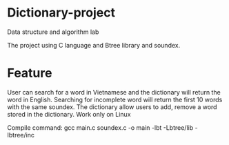 # Dictionary-project
Data structure and algorithm lab

The project using C language and Btree library and soundex.
# Feature
User can search for a word in Vietnamese and the dictionary will return the word in English.
Searching for incomplete word will return the first 10 words with the same soundex.
The dictionary allow users to add, remove a word stored in the dictionary.
Work only on Linux

Compile command: gcc main.c soundex.c -o main -lbt -Lbtree/lib -Ibtree/inc


